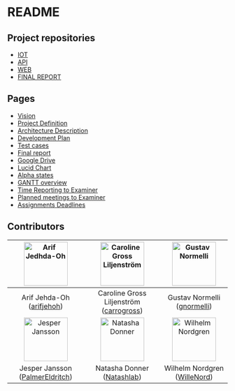 # README

## Project repositories
- [IOT](https://github.com/kth-ii1302-vt22-group-3/iot)
- [API](https://github.com/kth-ii1302-vt22-group-3/api)
- [WEB](https://github.com/kth-ii1302-vt22-group-3/web)
- [FINAL REPORT](https://github.com/kth-ii1302-vt22-group-3/report)


## Pages
- [Vision](https://docs.google.com/document/d/1OBW36KN6-4BQBYUhIrJsCLajsyaiZiV4/view)
- [Project Definition](https://docs.google.com/document/d/1gtGhOxMrKwFvkH-K6jAIPi4teC56Vkbc/view)
- [Architecture Description](https://docs.google.com/document/d/1qWxlf8CZSOI9WPIOUhRl00hWqatTVfmSBeloUjv8gbQ/edit?usp=sharing)
- [Development Plan](https://docs.google.com/document/d/1ohpkssQcz4p5tlm4nw83z-U3MgtA99p5/edit?usp=sharing&ouid=109978824664498195837&rtpof=true&sd=true)
- [Test cases](#)
- [Final report](https://github.com/kth-ii1302-vt22-group-3/report)
- [Google Drive](https://drive.google.com/drive/folders/1JADSL3ywTuTBpeNeP2RLNHz4d4-LChG2)
- [Lucid Chart](https://lucid.app/documents#/documents?folder_id=288631821)
- [Alpha states](https://lucid.app/lucidchart/8f2abcec-a4fc-49c3-9c95-85b1092bbfd8/edit?page=0_0&invitationId=inv_96056cf5-4ec1-467e-a58b-8bb0cc191eca#)
- [GANTT overview](https://docs.google.com/spreadsheets/d/17kE7tUG8vbLP7PMuJTN_ihjmSXsWuat5/edit#gid=532970011)
- [Time Reporting to Examiner](https://docs.google.com/spreadsheets/d/1FOSQQbqxlKQnNlgwO_Ryx2ej8BllPFhmTXAg9h0HfwY/edit#gid=891955315)
- [Planned meetings to Examiner](https://docs.google.com/spreadsheets/d/1cqU9TRzWunGSX5-5WOwDopO7MF3h_m8O/edit#gid=1962859716)
- [Assignments Deadlines](https://canvas.kth.se/courses/31166/assignments)


## Contributors
| <img src="https://avatars.githubusercontent.com/u/25460850?v=4" alt="Arif Jedhda-Oh" width="100px"> 	| <img src="https://avatars.githubusercontent.com/u/74051172?v=4" alt="Caroline Gross Liljenström" width="100px"> 	|  <img src="https://avatars.githubusercontent.com/u/70812864?v=4" alt="Gustav Normelli" width="100px"> 	|
|:---------------------------------------------------------------------------------------------------:	|:---------------------------------------------------------------------------------------------------------------:	|:-----------------------------------------------------------------------------------------------------:	|
|                      Arif Jehda-Oh ([arifjehoh](https://github.com/arifjehoh/))                     	|                     Caroline Gross Liljenström ([carrogross](https://github.com/carrogross))                    	|                      Gustav Normelli ([gnormelli](https://github.com/gnormelli/))                     	|
| <img src="https://avatars.githubusercontent.com/u/70322257?v=4" alt="Jesper Jansson" width="100px"> 	|       <img src="https://avatars.githubusercontent.com/u/71009011?v=4" alt="Natasha Donner" width="100px">       	| <img src="https://avatars.githubusercontent.com/u/79633739?v=4" alt="Wilhelm Nordgren" width="100px"> 	|
|                Jesper Jansson ([PalmerEldritch](https://github.com/PalmerEldritch/))                	|                           Natasha Donner ([Natashlab](https://github.com/Natashlab/))                           	|                     Wilhelm Nordgren ([WilleNord](https://github.com/WilleNord/))                     	|
